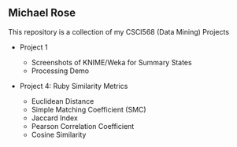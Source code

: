 Michael Rose
-----------
This repository is a collection of my CSCI568 (Data Mining) Projects

* Project 1
  * Screenshots of KNIME/Weka for Summary States
  * Processing Demo

* Project 4: Ruby Similarity Metrics
  * Euclidean Distance
  * Simple Matching Coefficient (SMC)
  * Jaccard Index
  * Pearson Correlation Coefficient
  * Cosine Similarity

